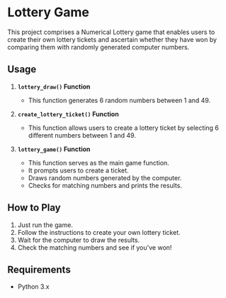 # Lottery Game

This project comprises a Numerical Lottery game that enables users to create their own lottery tickets and ascertain whether they have won by comparing them with randomly generated computer numbers.

## Usage

1. **`lottery_draw()` Function**
   - This function generates 6 random numbers between 1 and 49.

2. **`create_lottery_ticket()` Function**
   - This function allows users to create a lottery ticket by selecting 6 different numbers between 1 and 49.

3. **`lottery_game()` Function**
   - This function serves as the main game function.
   - It prompts users to create a ticket.
   - Draws random numbers generated by the computer.
   - Checks for matching numbers and prints the results.

## How to Play

1. Just run the game.
2. Follow the instructions to create your own lottery ticket.
3. Wait for the computer to draw the results.
4. Check the matching numbers and see if you've won!

## Requirements

- Python 3.x
